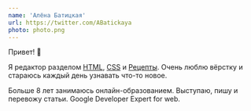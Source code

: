 ```yaml
---
name: 'Алёна Батицкая'
url: https://twitter.com/ABatickaya
photo: photo.png
---
```


Привет! 🖖

Я редактор разделом [HTML](/html/), [CSS](/css/) и [Рецепты](/recipes/). Очень люблю вёрстку и стараюсь каждый день узнавать что-то новое.

Больше 8 лет занимаюсь онлайн-образованием. Выступаю, пишу и перевожу статьи. Google Developer Expert for web.

